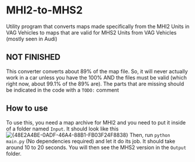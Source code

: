 # MHI2-to-MHS2
Utility program that converts maps made specifically from the MHI2 Units in VAG Vehicles to maps that are valid for MHS2 Units from VAG Vehicles (mostly seen in Audi)

## NOT FINISHED
This converter converts about 89% of the map file. So, it will never actually work in a car unless you have the 100% AND the files must be valid (which right now, about 99.1% of the 89% are). The parts that are missing should be indicated in the code with a `TODO:` comment

## How to use
To use this, you need a map archive for MHI2 and you need to put it inside of a folder named `Input`.
It should look like this
![{48E2A4BE-0ADF-46A4-88B1-FB03F24F8838}](https://github.com/user-attachments/assets/ac45b2ef-d5d3-4a02-ab49-daec5b1d40ea)
Then, run `python main.py` (No dependencies required) and let it do its job. It should take around 10 to 20 seconds. You will then see the MHS2 version in the `Output` folder.
